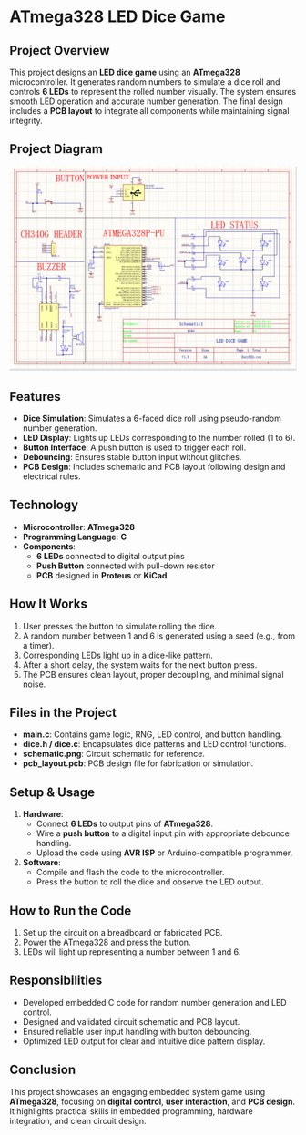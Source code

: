 # **ATmega328 LED Dice Game**

## **Project Overview**
This project designs an **LED dice game** using an **ATmega328** microcontroller. It generates random numbers to simulate a dice roll and controls **6 LEDs** to represent the rolled number visually. The system ensures smooth LED operation and accurate number generation. The final design includes a **PCB layout** to integrate all components while maintaining signal integrity.

## **Project Diagram**
![alt text](schematic.png)

## **Features**
- **Dice Simulation**: Simulates a 6-faced dice roll using pseudo-random number generation.
- **LED Display**: Lights up LEDs corresponding to the number rolled (1 to 6).
- **Button Interface**: A push button is used to trigger each roll.
- **Debouncing**: Ensures stable button input without glitches.
- **PCB Design**: Includes schematic and PCB layout following design and electrical rules.

## **Technology**
- **Microcontroller**: **ATmega328**
- **Programming Language**: **C**
- **Components**:
  - **6 LEDs** connected to digital output pins
  - **Push Button** connected with pull-down resistor
  - **PCB** designed in **Proteus** or **KiCad**

## **How It Works**
1. User presses the button to simulate rolling the dice.
2. A random number between 1 and 6 is generated using a seed (e.g., from a timer).
3. Corresponding LEDs light up in a dice-like pattern.
4. After a short delay, the system waits for the next button press.
5. The PCB ensures clean layout, proper decoupling, and minimal signal noise.

## **Files in the Project**
- **main.c**: Contains game logic, RNG, LED control, and button handling.
- **dice.h / dice.c**: Encapsulates dice patterns and LED control functions.
- **schematic.png**: Circuit schematic for reference.
- **pcb_layout.pcb**: PCB design file for fabrication or simulation.

## **Setup & Usage**
1. **Hardware**:
   - Connect **6 LEDs** to output pins of **ATmega328**.
   - Wire a **push button** to a digital input pin with appropriate debounce handling.
   - Upload the code using **AVR ISP** or Arduino-compatible programmer.
2. **Software**:
   - Compile and flash the code to the microcontroller.
   - Press the button to roll the dice and observe the LED output.

## **How to Run the Code**
1. Set up the circuit on a breadboard or fabricated PCB.
2. Power the ATmega328 and press the button.
3. LEDs will light up representing a number between 1 and 6.

## **Responsibilities**  
- Developed embedded C code for random number generation and LED control.  
- Designed and validated circuit schematic and PCB layout.  
- Ensured reliable user input handling with button debouncing.  
- Optimized LED output for clear and intuitive dice pattern display.

## **Conclusion**
This project showcases an engaging embedded system game using **ATmega328**, focusing on **digital control**, **user interaction**, and **PCB design**. It highlights practical skills in embedded programming, hardware integration, and clean circuit design.
